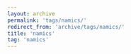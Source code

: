 ```yaml
---
layout: archive
permalink: 'tags/namics/'
redirect_from: 'archive/tags/namics/'
title: 'namics'
tag: 'namics'
---
```

